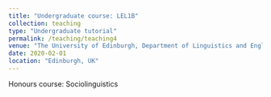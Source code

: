 ```yaml
---
title: "Undergraduate course: LEL1B"
collection: teaching
type: "Undergraduate tutorial"
permalink: /teaching/teaching4
venue: "The University of Edinburgh, Department of Linguistics and English Language"
date: 2020-02-01
location: "Edinburgh, UK"
---
```

Honours course: Sociolinguistics
